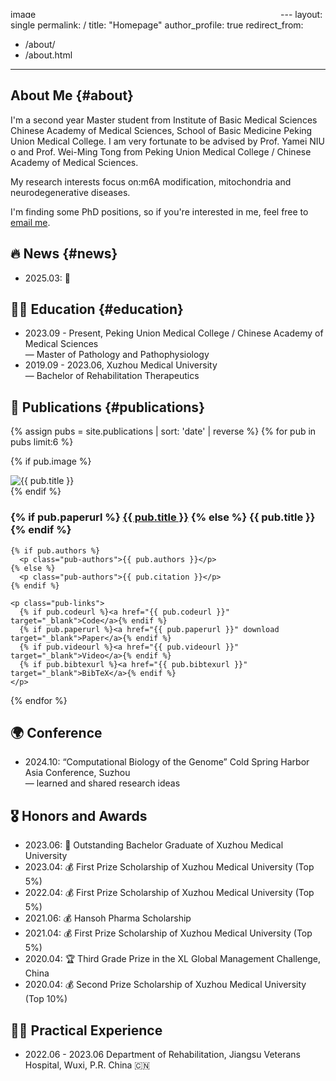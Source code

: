 <img width="432" height="14" alt="image" src="https://github.com/user-attachments/assets/afa6d79c-1cda-4b6b-b8bc-6278d5aff66e" />---
layout: single
permalink: /
title: "Homepage"
author_profile: true
redirect_from: 
  - /about/
  - /about.html
---

## About Me {#about}
I'm a second year Master student from Institute of Basic Medical Sciences Chinese Academy of Medical Sciences, School of Basic Medicine Peking Union Medical College. I am very fortunate to be advised by Prof. Yamei NIU o and Prof. Wei-Ming Tong from Peking Union Medical College / Chinese Academy of Medical Sciences.
    
My research interests focus on:m6A modification, mitochondria and neurodegenerative diseases. 

I'm finding some PhD positions, so if you're interested in me, feel free to [email me](mailto:fyjjade5525@gmail.com).

## 🔥 News {#news}
- 2025.03: 🎉
  
## 🧑‍🎓 Education {#education}
- 2023.09 - Present, Peking Union Medical College / Chinese Academy of Medical Sciences <br>
  — Master of Pathology and Pathophysiology
- 2019.09 - 2023.06, Xuzhou Medical University <br>
  — Bachelor of Rehabilitation Therapeutics

## 📄 Publications {#publications}
{% assign pubs = site.publications | sort: 'date' | reverse %}
{% for pub in pubs limit:6 %}
<div class="pub-item">

  {% if pub.image %}
  <div class="pub-thumb">
    <img src="{{ pub.image | relative_url }}" alt="{{ pub.title }}">
  </div>
  {% endif %}

  <div class="pub-body">
    <h3 class="pub-title">
      {% if pub.paperurl %}
        <a href="{{ pub.paperurl }}" target="_blank">{{ pub.title }}</a>
      {% else %}
        {{ pub.title }}
      {% endif %}
    </h3>

    {% if pub.authors %}
      <p class="pub-authors">{{ pub.authors }}</p>
    {% else %}
      <p class="pub-authors">{{ pub.citation }}</p>
    {% endif %}

    <p class="pub-links">
      {% if pub.codeurl %}<a href="{{ pub.codeurl }}" target="_blank">Code</a>{% endif %}
      {% if pub.paperurl %}<a href="{{ pub.paperurl }}" download target="_blank">Paper</a>{% endif %}
      {% if pub.videourl %}<a href="{{ pub.videourl }}" target="_blank">Video</a>{% endif %}
      {% if pub.bibtexurl %}<a href="{{ pub.bibtexurl }}" target="_blank">BibTeX</a>{% endif %}
    </p>
  </div>

</div>
{% endfor %}

## 🌍 Conference
- 2024.10: “Computational Biology of the Genome” Cold Spring Harbor Asia Conference, Suzhou  
  — learned and shared research ideas

## 🎖️ Honors and Awards  
- 2023.06: 🌟 Outstanding Bachelor Graduate of Xuzhou Medical University
- 2023.04: 💰 First Prize Scholarship of Xuzhou Medical University (Top 5%)
- 2022.04: 💰 First Prize Scholarship of Xuzhou Medical University (Top 5%)
- 2021.06: 💰 Hansoh Pharma Scholarship
- 2021.04: 💰 First Prize Scholarship of Xuzhou Medical University (Top 5%)
- 2020.04: 🏆 Third Grade Prize in the XL Global Management Challenge, China
- 2020.04: 💰 Second Prize Scholarship of Xuzhou Medical University (Top 10%)

## 👩‍💻 Practical Experience
- 2022.06 - 2023.06 Department of Rehabilitation, Jiangsu Veterans Hospital, Wuxi, P.R. China 🇨🇳 

